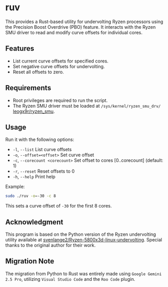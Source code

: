 # ruv

This provides a Rust-based utility for undervolting Ryzen processors using the Precision Boost Overdrive (PBO) feature. It interacts with the Ryzen SMU driver to read and modify curve offsets for individual cores.

## Features
- List current curve offsets for specified cores.
- Set negative curve offsets for undervolting.
- Reset all offsets to zero.

## Requirements
- Root privileges are required to run the script.
- The Ryzen SMU driver must be loaded at `/sys/kernel/ryzen_smu_drv/` [leogx9r/ryzen_smu](https://github.com/leogx9r/ryzen_smu).

## Usage
Run it with the following options:

-  `-l`, `--list`                   List curve offsets
-  `-o`, `--offset=<offset>`        Set curve offset
-  `-c`, `--corecount <corecount>`  Set offset to cores [0..corecount] (default: 1)
-  `-r`, `--reset`                  Reset offsets to 0
-  `-h`, `--help`                   Print help

Example:
```bash
sudo ./ruv -o=-30 -c 8
```
This sets a curve offset of `-30` for the first 8 cores.

## Acknowledgment
This program is based on the Python version of the Ryzen undervolting utility available at [svenlange2/Ryzen-5800x3d-linux-undervolting](https://github.com/svenlange2/Ryzen-5800x3d-linux-undervolting). Special thanks to the original author for their work.

## Migration Note
The migration from Python to Rust was entirely made using `Google Gemini 2.5 Pro`, utilizing `Visual Studio Code` and the `Roo Code` plugin.